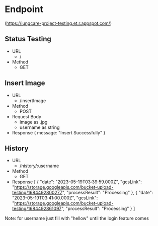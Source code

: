 # Endpoint
(https://lungcare-project-testing.et.r.appspot.com/)

## Status Testing
- URL
    - /
- Method
    - GET

## Insert Image
- URL
    - /insertImage
- Method
    - POST
- Request Body
    - image as .jpg
    - username as string
- Response
{
    message: "Insert Successfully"
}

## History
- URL
    - /history/:username
- Method
    - GET
- Response
[
    {
        "date": "2023-05-19T03:39:59.000Z",
        "gcsLink": "https://storage.googleapis.com/bucket-upload-testing/1684492800277",
        "processResult": "Processing"
    },
    {
        "date": "2023-05-19T03:41:00.000Z",
        "gcsLink": "https://storage.googleapis.com/bucket-upload-testing/1684492861097",
        "processResult": "Processing"
    }
]

Note: for username just fill with "hellow" until the login feature comes